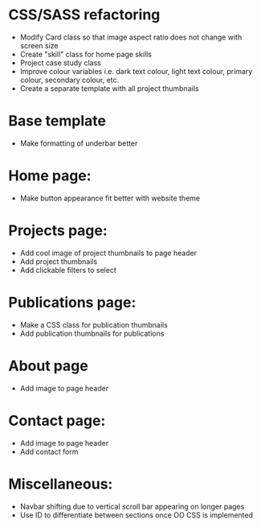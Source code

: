 # CSS/SASS refactoring
- Modify Card class so that image aspect ratio does not change with screen size
- Create "skill" class for home page skills 
- Project case study class
- Improve colour variables i.e. dark text colour, light text colour, primary colour, secondary colour, etc.
- Create a separate template with all project thumbnails

# Base template
- Make formatting of underbar better

# Home page:
- Make button appearance fit better with website theme

# Projects page:
- Add cool image of project thumbnails to page header
- Add project thumbnails
- Add clickable filters to select 

# Publications page:
- Make a CSS class for publication thumbnails
- Add publication thumbnails for publications

# About page
- Add image to page header

# Contact page:
- Add image to page header
- Add contact form

# Miscellaneous: 
- Navbar shifting due to vertical scroll bar appearing on longer pages
- Use ID to differentiate between sections once OO CSS is
implemented